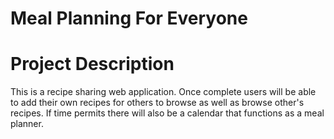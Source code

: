 # Meal Planning For Everyone

# Project Description
This is a recipe sharing web application.  Once complete users will be able to add their own recipes for others to browse as well as 
browse other's recipes.  If time permits there will also be a calendar that functions as a meal planner.
